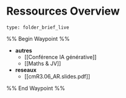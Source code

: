 # Ressources Overview
 
```ccard
type: folder_brief_live
```
 
%% Begin Waypoint %%
- **autres**
	- [[Conférence IA générative]]
	- [[Maths & JV]]
- **reseaux**
	- [[cmR3.06_AR.slides.pdf]]

%% End Waypoint %%